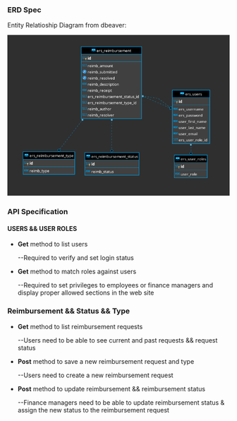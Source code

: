 ### ERD Spec
Entity Relatioship Diagram from dbeaver:

![alt text](https://github.com/200427-Revature-Training/milton_reyes_p1/blob/master/sql_tables/ERD.png "Entity Relatioship Diagram")

### API Specification
#### USERS && USER ROLES
+ **Get** method to list users

   --Required to verify and set login status


+ **Get** method to match roles against users

   --Required to set privileges to employees or finance managers and display proper allowed sections in the web site
### Reimbursement && Status && Type
+ **Get** method to list reimbursement requests

   --Users need to be able to see current and past requests && request status


+ **Post** method to save a new reimbursement request and type

   --Users need to create a new reimbursement request


+ **Post** method to update reimbursement && reimbursement status

   --Finance managers need to be able to update reimbursement status & assign the new status to the reimbursement request